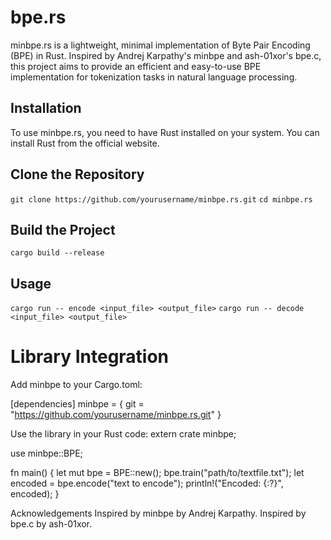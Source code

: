 # bpe.rs
minbpe.rs is a lightweight, minimal implementation of Byte Pair Encoding (BPE) in Rust. Inspired by Andrej Karpathy's minbpe and ash-01xor's bpe.c, this project aims to provide an efficient and easy-to-use BPE implementation for tokenization tasks
in natural language processing.

## Installation
To use minbpe.rs, you need to have Rust installed on your system. You can install Rust from the official website.

## Clone the Repository

`git clone https://github.com/yourusername/minbpe.rs.git`
`cd minbpe.rs`

## Build the Project
`cargo build --release`

## Usage
`cargo run -- encode <input_file> <output_file>`
`cargo run -- decode <input_file> <output_file>`

# Library Integration
Add minbpe to your Cargo.toml:

[dependencies]
minbpe = { git = "https://github.com/yourusername/minbpe.rs.git" }

Use the library in your Rust code:
extern crate minbpe;

use minbpe::BPE;

fn main() {
    let mut bpe = BPE::new();
    bpe.train("path/to/textfile.txt");
    let encoded = bpe.encode("text to encode");
    println!("Encoded: {:?}", encoded);
}

Acknowledgements
Inspired by minbpe by Andrej Karpathy.
Inspired by bpe.c by ash-01xor.

